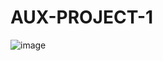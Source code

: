 # AUX-PROJECT-1
![image](https://user-images.githubusercontent.com/113097621/209324379-db0847a3-2471-4f84-85eb-aee19dbbb44a.png)
